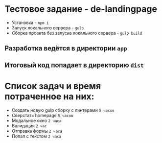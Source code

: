 # Тестовое задание - de-landingpage

* Установка - `npm i`
* Запуск локального сервера - `gulp`
* Сборка проекта без запуска локального сервера - `gulp build`
## Разработка ведётся в директории `app`
## Итоговый код попадает в директорию `dist`

# Список задач и время потраченное на них:
*  Создать новую gulp сборку с линтерами `5 часов`
*  Сверстать homepage `5 часов`
*  Модальное окно `2 часа`
*  Валидация `2 час`
*  Отправка формы `2 часа`
*  Попап с текстом `2 часа`
